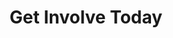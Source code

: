 ---
title : "Get Involve Today"
layout: "goal"
description: "Technologies is about advancement, and innovation is to come out with something original and unique, and MHR is combining this tow terms together, to make high quality and affordable helmet for all motorcycle riders."
image : "images/helmet/c1.png"



########### Goal ##########
goal:
  enable : true
  section : ""
  title: 'Get Involve Today!'
  item:
  - title: 'GIVE'
    desc : "Give refugee women the opportunity to have an informed pregnancy, a supported labour and a safe birth, and encourage the best nurturing of their infants."
    btn : "GIVE"
    url: "give"
    color: 'red'
    link: true
  - title: 'Volunteer'
    desc: "ive refugee women the opportunity to have an informed pregnancy, a supported labour and a safe birth, and encourage the best nurturing of their infants."
    btn: "Contact Us"
    url: "give"
    color: 'green'
  - title: 'Be a Partner'
    desc : "ive refugee women the opportunity to hae refugee women the opportunity to hae refugee women the opportunity to havive refugee women the opportunity to have an informed pregnancy, a supported labour and a safe birth, and encourage the best nurturing of their infants."
    btn : "Contact Us"
    url: "give"
    color: 'green'

---